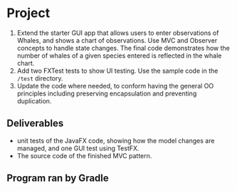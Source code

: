
# Project
1. Extend the starter GUI app that allows users to enter observations of Whales, and shows a chart of observations.
	Use MVC and Observer concepts to handle state changes. The final code demonstrates how the number of whales of a given species entered is reflected in the whale chart. 
2. Add two FXTest tests to show UI testing. Use the sample code in the `/test` directory.
3. Update the code where needed, to conform having the general OO principles including preserving encapsulation and preventing duplication.

## Deliverables
* unit tests of the JavaFX code, showing how the model changes are managed, and one GUI test using TestFX.
* The source code of the finished MVC pattern.

## Program ran by Gradle 

